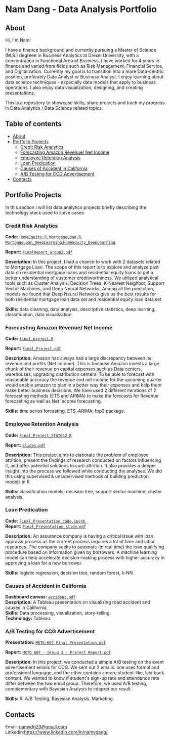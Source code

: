 # Nam Dang - Data Analysis Portfolio

## About

Hi, I'm Nam! 

I have a finance background and currently pursuing a Master of Science (M.S.) degreee in Business Analytics at Drexel University, with a concentration in Functional Area of Business. I have worked for 4 years in finance and varied from fields such as Risk Management, Financial Service, and Digitalization. Currently my goal is to transition into a more Data-centric position, preferably Data Analyst or Business Analyst. I enjoy learning about data science techniques - especially data models that apply to business operations. I also enjoy data visualization, designing, and creating presentations.

This is a repository to showcase skills, share projects and track my progress in Data Analytics / Data Science related topics.

## Table of contents
- [About](#about)
- [Portfolio Projects](#portfolio-projects)
	+ [Credit Risk Analytics](#credit-risk-analytics)
	+ [Forecasting Amazon Revenue/ Net Income](#forecasting-amazon-revenue-net-income)
	+ [Employee Retention Analysis](#employee-retention-analysis)
	+ [Loan Predication](#loan-predication)
	+ [Causes of Accident in California](#causes-of-accident-in-california)
	+ [A/B Testing for CCG Advertisement](#A/B-Testing-for-CCG-Advertisement)
- [Contacts](#contacts)

## Portfolio Projects
In this section I will list data analytics projects briefly describing the technology stack used to solve cases.

### Credit Risk Analytics
**Code:** [`HomeEquity.R`](https://github.com/namdang23/data_analysis_portfolio/blob/00960e672b4b3e297e512ed3aa2f45bca24c8dbe/Project%20code/FinalProject_Group2_HomeEquity.R), [`MortgageLoan.R`](https://github.com/namdang23/data_analysis_portfolio/blob/831b40279df3dd8064fdda46cd7ac84d941f3205/Project%20code/FinalProject_Group2_MortgageLoan.R),
[`MortgageLoan_DeepLearning`](https://github.com/namdang23/data_analysis_portfolio/blob/831b40279df3dd8064fdda46cd7ac84d941f3205/Project%20code/FinalProject_Group2_MortgageLoan_DeepLearning.ipynb),[`HomeEquity_DeepLearning`](https://github.com/namdang23/data_analysis_portfolio/blob/75d15bc3d086f1019f348d502eab84fb0aefc351/Project%20code/FinalProject_Group2_HomeEquity_DeepLearning.ipynb)

**Report:** [`FinalReport_Group2.pdf`](https://github.com/namdang23/data_analysis_portfolio/blob/060c499234e69776e9c2a3b6303476c1eaa32088/Presentation/FinalReport_Group2.pdf)   

**Description:** In this project, I had a chance to work with 2 datasets related to Mortgage Loan. The scope of this report is to explore and analyze past data on residential mortgage loans and residential equity loans to get a better understanding of customer creditworthiness. We utilized analytical tools such as Cluster Analysis, Decision Trees, K-Nearest Neighbor, Support Vector Machines, and Deep Neural Networks. Among all the prediction, models we found that Deep Neural Networks give us the best results for both residential mortgage loan data set and residential equity loan data set  

**Skills:** data cleaning, data analysis, descriptive statistics, deep learning, classification, data visualization.  


### Forecasting Amazon Revenue/ Net Income
**Code:** [`final_project.R`](https://github.com/namdang23/data_analysis_portfolio/blob/8b2997e403f85d518e36f032743ca04d8f42371b/Project%20code/Final%20Project_Group1.pdf)    

**Report:** [`Final_Project.pdf`](https://github.com/namdang23/data_analysis_portfolio/blob/08a4ebdbc05d933667cd81e64e962dadad007740/Presentation/Final_Project_Group_1.pdf)   

**Description:** Amazon has always had a large discrepancy between its revenue and profits (Net Income). This is because Amazon invests a large chunk of their revenue on capital expenses such as Data centers, warehouses, upgrading distribution centers. To be able to forecast with reasonable accuracy the revenue and net income for the upcoming quarter would enable amazon to plan in a better way their expenses and help them make better business decisions. We have used 2 different iterations of 2 forecasting methods (ETS and ARIMA) to make the forecasts for Revenue forecasting as well as Net Income forecasting.    

**Skills:** time series forcasting, ETS, ARIMA, fpp3 package.    

### Employee Retention Analysis
**Code:** [`Final_Project_STAT642.R`](https://github.com/namdang23/data_analysis_portfolio/blob/05c535d6ece15d19e486977acc986710a6161dc8/Project%20code/STAT642%20-%20Final%20Project%20-%20Group%207.R)

**Report:** [`slides.pdf`](https://github.com/namdang23/data_analysis_portfolio/blob/f6c738ea36f396331ef616b4c8d8ef37f20619f5/Presentation/STAT642-%20Group7%20-%20Final%20Report.pdf)    

**Description:** This project aims to elaborate the problem of employee attrition, present the findings of research conducted on factors influencing it, and offer potential solutions to curb attrition. It also provides a deeper insight into the process we followed while conducting the analyses. We did this using supervised & unsupervised methods of building prediction models in R   

**Skills:** classification models, decision tree, support vector machine, cluster analysis.      

### Loan Predication
**Code:** [`Final_Presentation_code.ipynb `](https://github.com/namdang23/data_analysis_portfolio/blob/9ecd106a361a08dd03c23ec6d86fbe69775b5994/Project%20code/Group%202%20_%20Final%20Presentation%20_Code.ipynb)    
**Report:** [`Final_Presentation_slide.pdf`](https://github.com/namdang23/data_analysis_portfolio/blob/9ecd106a361a08dd03c23ec6d86fbe69775b5994/Presentation/Loan%20Predication%20Final.pdf)  

**Description:** An assurance company is having a critical issue with loan approval process as the current process requires a lot of time and labor resources. The company seeks to automate (in real time) the loan qualifying procedure based on information given by borrowers. A machine learning model can help accelerate decision-making process with higher accuracy in approving a loan for a new borrower.

**Skills:** logistic regression, decision tree, random forest, k-NN.     

### Causes of Accident in California 
**Dashboard canvas:** [`accident.pdf`](https://github.com/namdang23/data_analysis_portfolio/blob/05409262b18536c9a02b7235376ef9df333e01ef/Presentation/Accident%20final_Gp3.pdf)   
**Description:** A Tableau presentation on visualizing road accident and causes in California.    
**Skills:** Data processing, visualization, story-telling.    
**Technology:** Tableau.    

### A/B Testing for CCG Advertisement

**Presentation:** [`MKTG-607 Final Presentation.pdf`](https://github.com/namdang23/data_analysis_portfolio/blob/27fd966701b36f1829e9891dab89a55a075c000c/Presentation/MKTG-607%20Final%20Presentation.pdf) 

**Report:** [`MKTG 607 - Group 3 - Project Report.pdf`](https://github.com/namdang23/data_analysis_portfolio/blob/27fd966701b36f1829e9891dab89a55a075c000c/Presentation/MKTG%20607%20-%20Group%203%20-%20Project%20Report.pdf)

**Description:** In this project, we conducted a simple A/B testing on the event advertisement emails for CCG. We sent out 2 emails: one uses formal and professional language, and the other contains a more student-like, laid back content. We wanted to know if student's sign-up rate and attendance rate differ between the two email group. Therefore, we used A/B testing, complementary with Bayesian Analysis to intepret our result.   

**Skills:** R, A/B Testing, Bayesian Analysis, Marketing.  

## Contacts
Email: namvdg23@gmail.com
Linkedin:https://www.linkedin.com/in/namvdang/
